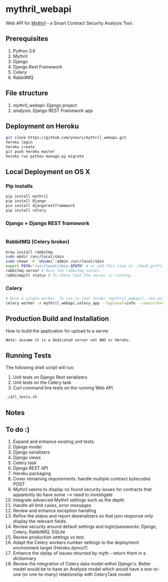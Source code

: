 # mythril_webapi
Web API for [Mythril](https://github.com/ConsenSys/mythril/) - a Smart Contract Security Analysis Tool.

## Prerequisites
1. Python 3.6
1. Mythril
1. Django
1. Django Rest Framework
1. Celery
1. RabbitMQ

## File structure
1. *mythril_webapi*: Django project
1. *analysis*: Django REST Framework app

## Deployment on Heroku

```bash
git clone https://github.com/ynouri/mythril_webapi.git
heroku login
heroku create
git push heroku master
heroku run python manage.py migrate

```

## Local Deployment on OS X

### Pip installs
```bash
pip install mythril
pip install Django
pin install djangorestframework
pip install celery
```

### Django + Django REST framework
```bash
```


### RabbitMQ (Celery broker)
```bash
brew install rabbitmq
sudo mkdir /usr/local/sbin
sudo chown -R `whoami`:admin /usr/local/sbin
export PATH="/usr/local/sbin:$PATH" # or add this line in ./bash_profile and restart a shell
rabbitmq-server # Runs the rabbitmq server.
rabbitmqctl status # To check that the server is running
```

### Celery
```bash
# Runs a single worker. To run in root folder (mythril_webapi), not project folder (mythril_webap/myhtril_webapi)
celery worker -A mythril_webapi.celery_app --loglevel=info --concurrency=1
```

## Production Build and Installation
How to build the application for upload to a server
```bash
Note: assume it is a dedicated server not AWS or Heroku.
```

## Running Tests
The following shell script will run:
1. Unit tests on Django Rest serializers
1. Unit tests on the Celery task
1. Curl command line tests on the running Web API
```bash
./all_tests.sh
```

## Notes


## To do :)
1. Expand and enhance existing unit tests:
11. Django model
11. Django serializers
11. Django views
11. Celery task
11. Django REST API
1. Heroku packaging
1. Cover remaining requirements: handle multiple contract bytecodes POST
1. Mythril seems to display no found security issues for contracts that apparently do have some --> need to investigate
1. Integrate advanced Mythril settings such as the depth
1. Handle all limit cases, error messages
1. Review and enhance exception handling
1. Refine the status and report deserializers so that json response only display the relevant fields.
1. Review security around default settings and login/passwords: Django, Celery, RabbitMQ, SQLite
1. Review production settings vs test
1. Adapt the Celery workers number settings to the deployment environment target (Heroku dynos?)
1. Enhance the diplay of issues returned by myth - return them in a dictionnary
1. Review the integration of Celery data model within Django's. Better model would be to have an Analysis model which would have a one-to-one (or one-to-many) relationship with CeleryTask model

